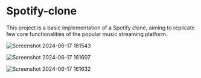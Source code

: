 # Spotify-clone
This project is a basic implementation of a Spotify clone, aiming to replicate few core functionalities of the popular music streaming platform.

![Screenshot 2024-06-17 161543](https://github.com/Dishaajh/Spotify-clone/assets/113783928/9dcca3e8-5962-4fdc-83a6-4a330050584e)


![Screenshot 2024-06-17 161607](https://github.com/Dishaajh/Spotify-clone/assets/113783928/7a397b66-bb0f-4e7d-9a6d-a22d12c948c8)


![Screenshot 2024-06-17 161632](https://github.com/Dishaajh/Spotify-clone/assets/113783928/c25a1082-dd26-4808-a9f2-4fa5087c41b5)
